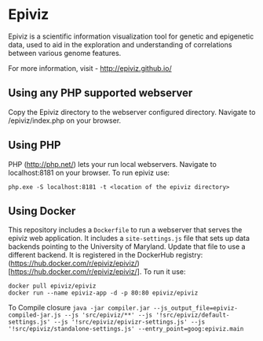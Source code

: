 Epiviz
======

Epiviz is a scientific information visualization tool for genetic and epigenetic data, used to aid in the exploration and understanding of correlations between various genome features.

For more information, visit - http://epiviz.github.io/

Using any PHP supported webserver
---------------------------------
Copy the Epiviz directory to the webserver configured directory. Navigate to <webserver-ip>/epiviz/index.php on your browser.

Using PHP
---------
PHP (http://php.net/) lets your run local webservers. Navigate to localhost:8181 on your browser.
To run epiviz use:
```
php.exe -S localhost:8181 -t <location of the epiviz directory>
```

Using Docker
-------------------

This repository includes a `Dockerfile` to run a webserver that serves
the epiviz web application. It includes a `site-settings.js` file that
sets up data backends pointing to the University of Maryland. Update
that file to use a different backend. It is registered in the DockerHub
registry: (https://hub.docker.com/r/epiviz/epiviz/)[https://hub.docker.com/r/epiviz/epiviz/].
To run it use:

```shell
docker pull epiviz/epiviz
docker run --name epiviz-app -d -p 80:80 epiviz/epiviz
```

To Compile closure
`java -jar compiler.jar --js_output_file=epiviz-compiled-jar.js --js 'src/epiviz/**' --js '!src/epiviz/default-settings.js' --js '!src/epiviz/epivizr-settings.js' --js '!src/epiviz/standalone-settings.js' --entry_point=goog:epiviz.main`